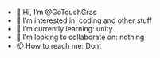 - 👋 Hi, I’m @GoTouchGras
- 👀 I’m interested in: coding and other stuff
- 🌱 I’m currently learning: unity
- 💞️ I’m looking to collaborate on: nothing 
- 📫 How to reach me: Dont

<!---
GoTouchGras/GoTouchGras is a ✨ special ✨ repository because its `README.md` (this file) appears on your GitHub profile.
You can click the Preview link to take a look at your changes.
--->

